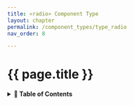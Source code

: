 ```yaml
---
title: «radio» Component Type
layout: chapter
permalink: /component_types/type_radio
nav_order: 8

---
```


# {{ page.title }}

<details>
<summary>
<strong>📖 Table of Contents</strong>
</summary>

  {{ "
<!-- vim-markdown-toc GitLab -->

<!-- vim-markdown-toc -->
       " | markdownify }}

</details>



